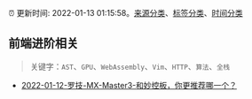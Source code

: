 :alarm_clock: 更新时间: 2022-01-13 01:15:58。[来源分类](../README.md)、[标签分类](../TAGS.md)、[时间分类](../TIMELINE.md)

## 前端进阶相关


> 关键字：`AST`、`GPU`、`WebAssembly`、`Vim`、`HTTP`、`算法`、`全栈`



- [2022-01-12-罗技-MX-Master3-和妙控板，你更推荐哪一个？](https://www.v2ex.com/t/827923) 